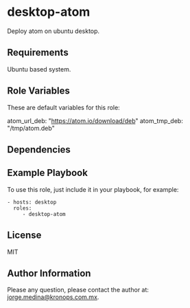 desktop-atom
============

Deploy atom on ubuntu desktop.

Requirements
------------

Ubuntu based system.

Role Variables
--------------

These are default variables for this role:

atom_url_deb: "https://atom.io/download/deb"
atom_tmp_deb: "/tmp/atom.deb"

Dependencies
------------

Example Playbook
----------------

To use this role, just include it in your playbook, for example:

    - hosts: desktop
      roles:
         - desktop-atom

License
-------

MIT

Author Information
------------------

Please any question, please contact the author at: jorge.medina@kronops.com.mx.

